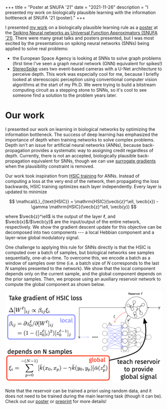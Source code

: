 +++
title = "Poster at SNUFA '21"
date = "2021-11-26"
description = "I presented my work on biologically plausible learning with the information bottleneck at SNUFA '21 (poster)."
+++

I presented [my work](https://arxiv.org/abs/2111.13187) on a biologically plausible learning rule as a [poster](/publications/SNUFA21-Poster.pdf) at the [Spiking Neural networks as Universal Function Approximators (SNUFA '21)](http://snufa.net). There were many great talks and posters presented, but I was most excited by the presentations on spiking neural networks (SNNs) being applied to solve real problems:
- the European Space Agency is looking at SNNs to solve graph problems (first time I've seen a graph neural network (GNN) equivalent for spikes!)
- [StereoSpike](https://arxiv.org/abs/2109.13751) uses two event-based cameras with a U-Net architecture to perceive depth. This work was especially cool for me, because I briefly looked at stereoscopic perception using conventional computer vision algorithms at the start of my Ph.D. We were trying to build a bitstream computing circuit as a stepping stone to SNNs, so it's cool to see someone find a solution to the problem years later.

# Our work

I presented our work on learning in biological networks by optimizing the information bottleneck. The success of deep learning has emphasized the importance of depth when training networks to solve complex problems. Depth isn't an issue for artificial neural networks (ANNs), because back-propagation provides a systematic way to assigning credit regardless of depth. Currently, there is not an accepted, biologically plausible back-propagation equivalent for SNNs, though we can use [surrogate gradients](https://ieeexplore.ieee.org/document/8891809) when the plausibility constraint is removed.

Our work took inspiration from [HSIC training](https://arxiv.org/abs/1908.01580) for ANNs. Instead of computing a loss at the very end of the network, then propagating the loss backwards, HSIC training optimizes each layer independently. Every layer is updated to minimize

$$
\mathcal{L}_{\text{HSIC}} = \mathrm{HSIC}(\vecb{z}^\ell, \vecb{x}) - \gamma \mathrm{HSIC}(\vecb{z}^\ell, \vecb{y})
$$

where $\vecb{z}^\ell$ is the output of the layer $\ell$, and $\vecb{x}$/$\vecb{y}$ are the input/output of the entire network, respectively. We show the gradient descent update for this objective can be decomposed into two components --- a local Hebbian component and a layer-wise global modulatory signal.

One challenge to applying this rule for SNNs directly is that the HSIC is computed over a batch of samples, but biological networks see samples sequentially, one-at-a-time. To overcome this, we encode a batch as a window of samples over time (i.e. a batch size of $N$ corresponds to the last $N$ samples presented to the network). We show that the local component depends only on the current sample, and the global component depends on the prior samples. Then, we propose using an auxiliary reservoir network to compute the global component as shown below.

![Our learning rule is a [three-factor Hebbian rule](http://journal.frontiersin.org/Article/10.3389/fncir.2015.00085/abstract). It contains a local component that depends on the current sample, and a global component that depends on past samples. A reservoir is used to compute the global component.](hsic-rule.png)

Note that the reservoir can be trained a priori using random data, and it does not need to be trained during the main learning task (though it can be). Check out our [poster](/publications/SNUFA21-Poster.pdf) or [preprint](https://arxiv.org/abs/2111.13187) for more details!
